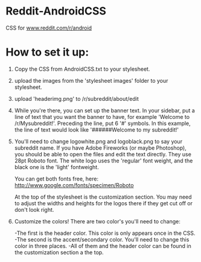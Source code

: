 Reddit-AndroidCSS
=================

CSS for www.reddit.com/r/android

How to set it up:
=================
1. Copy the CSS from AndroidCSS.txt to your stylesheet.

2. upload the images from the 'stylesheet images' folder to your stylesheet.

3. upload 'headerimg.png' to /r/subreddit/about/edit

4. While you're there, you can set up the banner text. In your sidebar, put a line of text that you want the banner to have, for example 'Welcome to /r/Mysubreddit!'. Preceding the line, put 6 '#' symbols.
   In this example, the line of text would look like '######Welcome to my subreddit!'

5. You'll need to change logowhite.png and logoblack.png to say your subreddit name. If you have Adobe Fireworks (or maybe Photoshop), you should be able to open the files and edit the text directly.
   They use 28pt Roboto font. The white logo uses the 'regular' font weight, and the black one is the 'light' fontweight. 
   
   You can get both fonts free, here: http://www.google.com/fonts/specimen/Roboto
   
   At the top of the stylesheet is the customization section. You may need to adjust the widths and heights for the logos there if they get cut off or don't look right.

6. Customize the colors! 
   There are two color's you'll need to change:
   
   -The first is the header color. This color is only appears once in the CSS.
   -The second is the accent/secondary color. You'll need to change this color in three places. 
   -All of them and the header color can be found in the customization section a the top.
   



